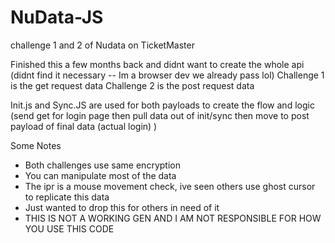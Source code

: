 # NuData-JS
challenge 1 and 2 of Nudata on TicketMaster 


Finished this a few months back and didnt want to create the whole api (didnt find it necessary -- Im a browser dev we already pass lol)
Challenge 1 is the get request data
Challenge 2 is the post request data 

Init.js and Sync.JS are used for both payloads to create the flow and logic 
(send get for login page then pull data out of init/sync then move to post payload of final data (actual login) )


Some Notes 
- Both challenges use same encryption
- You can manipulate most of the data
- The ipr is a mouse movement check, ive seen others use ghost cursor to replicate this data
- Just wanted to drop this for others in need of it
- THIS IS NOT A WORKING GEN AND I AM NOT RESPONSIBLE FOR HOW YOU USE THIS CODE
